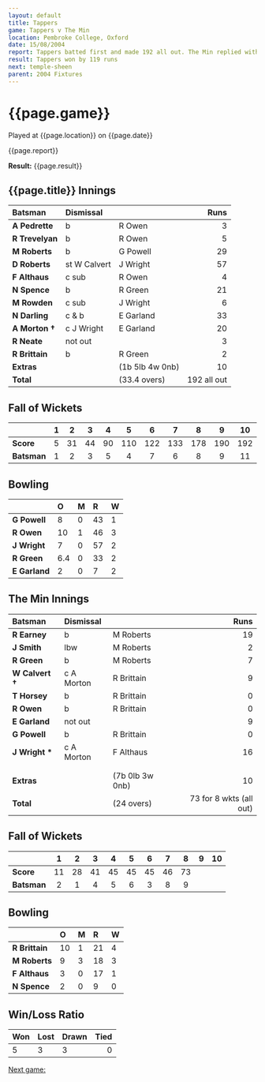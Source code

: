 ```yaml
---
layout: default
title: Tappers
game: Tappers v The Min
location: Pembroke College, Oxford
date: 15/08/2004
report: Tappers batted first and made 192 all out. The Min replied with 73 for 8 wkts (all out)
result: Tappers won by 119 runs
next: temple-sheen
parent: 2004 Fixtures
---
```


# {{page.game}}

Played at {{page.location}} on {{page.date}}

{{page.report}}

**Result:** {{page.result}}

## {{page.title}} Innings

| Batsman | Dismissal |  | Runs |
|:---|:---|---|---:|
| **A Pedrette** | b | R Owen | 3 |
| **R Trevelyan** | b | R Owen | 5 |
| **M Roberts** | b | G Powell | 29 |
| **D Roberts** | st W Calvert | J Wright | 57 |
| **F Althaus** | c sub | R Owen | 4 |
| **N Spence** | b | R Green | 21 |
| **M Rowden** | c sub | J Wright | 6 |
| **N Darling** | c & b | E Garland | 33 |
| **A Morton &#8224;** | c J Wright | E Garland | 20 |
| **R Neate** | not out |  | 3 |
| **R Brittain** | b | R Green | 2 |
| **Extras** | | (1b 5lb 4w 0nb) | 10 |
| **Total** | | (33.4 overs) | 192 all out |

## Fall of Wickets

| | 1 | 2 | 3 | 4 | 5 | 6 | 7 | 8 | 9 | 10 |
|---|:---:|:---:|:---:|:---:|:---:|:---:|:---:|:---:|:---:|:---:|
| **Score** | 5 | 31 | 44 | 90 | 110 | 122 | 133 | 178 | 190 | 192 |
| **Batsman** | 1 | 2 | 3 | 5 | 4 | 7 | 6 | 8 | 9 | 11 |

## Bowling

| | O | M | R | W |
|---|:---|:---|:---|:---|
| **G Powell** | 8 | 0 | 43 | 1 |
| **R Owen** | 10 | 1 | 46 | 3 |
| **J Wright** | 7 | 0 | 57 | 2 |
| **R Green** | 6.4 | 0 | 33 | 2 |
| **E Garland** | 2 | 0 | 7 | 2 |

## The Min Innings

| Batsman | Dismissal |  | Runs |
|:---|:---|---|---:|
| **R Earney** | b | M Roberts | 19 |
| **J Smith** | lbw | M Roberts | 2 |
| **R Green** | b | M Roberts | 7 |
| **W Calvert &#8224;** | c A Morton | R Brittain | 9 |
| **T Horsey** | b | R Brittain | 0 |
| **R Owen** | b | R Brittain | 0 |
| **E Garland** | not out |  | 9 |
| **G Powell** | b | R Brittain | 0 |
| **J Wright &#42;** | c A Morton | F Althaus | 16 |
|  |  |  |  |
|  |  |  |  |
| **Extras** | | (7b 0lb 3w 0nb) | 10 |
| **Total** | | (24 overs) | 73 for 8 wkts (all out) |

## Fall of Wickets

| | 1 | 2 | 3 | 4 | 5 | 6 | 7 | 8 | 9 | 10 |
|---|:---:|:---:|:---:|:---:|:---:|:---:|:---:|:---:|:---:|:---:|
| **Score** | 11 | 28 | 41 | 45 | 45 | 45 | 46 | 73 |  |  |
| **Batsman** | 2 | 1 | 4 | 5 | 6 | 3 | 8 | 9 |  |  |

## Bowling

| | O | M | R | W |
|---|:---|:---|:---|:---|
| **R Brittain** | 10 | 1 | 21 | 4 |
| **M Roberts** | 9 | 3 | 18 | 3 |
| **F Althaus** | 3 | 0 | 17 | 1 |
| **N Spence** | 2 | 0 | 9 | 0 |

## Win/Loss Ratio

| Won | Lost | Drawn | Tied |
|:---|:---|:---|---:|
| 5 | 3 | 3 | 0 |

[Next game:]({{page.next}})